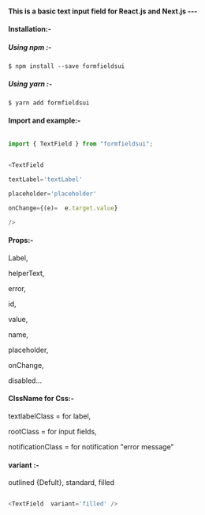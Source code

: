 
####  This is a basic text input field for React.js and Next.js ---

  

####  Installation:-

  

#####  Using npm :-

  

```
$ npm install --save formfieldsui
```
#####  Using yarn :-
```
$ yarn add formfieldsui
```

  

####  Import and example:-

  

```JavaScript

import { TextField } from "formfieldsui";


<TextField

textLabel='textLabel'

placeholder='placeholder'

onChange={(e)=  e.target.value}

/>

```

  

####  Props:-

  

Label,

helperText,

error,

id,

value,

name,

placeholder,

onChange,

disabled...

  

####  ClssName for Css:-

  

textlabelClass = for label,

rootClass = for input fields,

notificationClass = for notification "error message"

  

####  variant :-

  

outlined {Defult}, standard, filled

  

```JavaScript

<TextField  variant='filled' />

```